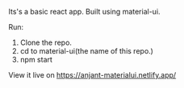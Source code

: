 Its's a basic react app. Built using material-ui.

Run:
1. Clone the repo. 
2. cd to material-ui(the name of this repo.)
3. npm start

View it live on
https://anjant-materialui.netlify.app/
